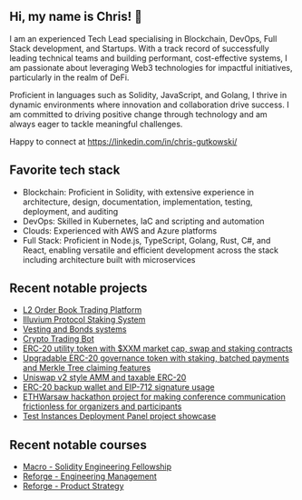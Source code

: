 ## Hi, my name is Chris! 👋

I am an experienced Tech Lead specialising in Blockchain, DevOps, Full Stack development, and Startups. With a track record of successfully leading technical teams and building performant, cost-effective systems, I am passionate about leveraging Web3 technologies for impactful initiatives, particularly in the realm of DeFi.

Proficient in languages such as Solidity, JavaScript, and Golang, I thrive in dynamic environments where innovation and collaboration drive success. I am committed to driving positive change through technology and am always eager to tackle meaningful challenges.

Happy to connect at https://linkedin.com/in/chris-gutkowski/

## Favorite tech stack

- Blockchain: Proficient in Solidity, with extensive experience in architecture, design, documentation, implementation, testing, deployment, and auditing
- DevOps: Skilled in Kubernetes, IaC and scripting and automation
- Clouds: Experienced with AWS and Azure platforms
- Full Stack: Proficient in Node.js, TypeScript, Golang, Rust, C#, and React, enabling versatile and efficient development across the stack including architecture built with microservices

## Recent notable projects

- [L2 Order Book Trading Platform](./projects/l2-order-book.md)
- [Illuvium Protocol Staking System](https://github.com/IlluviumGame/illuvium-staking-contracts-v2)
- [Vesting and Bonds systems](./projects/vesting-and-bonds.md)
- [Crypto Trading Bot](./projects/crypto-bot.md)
- [ERC-20 utility token with $XXM market cap, swap and staking contracts](https://github.com/stormxio/stmx-token)
- [Upgradable ERC-20 governance token with staking, batched payments and Merkle Tree claiming features](https://github.com/stormxio/athens-token)
- [Uniswap v2 style AMM and taxable ERC-20](https://github.com/BonneVoyager/hardhat-amm-uniswap2-style)
- [ERC-20 backup wallet and EIP-712 signature usage](https://github.com/BonneVoyager/truffle-backup-erc20)
- [ETHWarsaw hackathon project for making conference communication frictionless for organizers and participants](https://github.com/BonneVoyager/ethwarsaw-hackathon)
- [Test Instances Deployment Panel project showcase](./projects/deployment-panel.md)

## Recent notable courses

- [Macro - Solidity Engineering Fellowship](https://0xmacro.com/engineering-fellowship)
- [Reforge - Engineering Management](https://www.reforge.com/engineering-management)
- [Reforge - Product Strategy](https://www.reforge.com/product-strategy)
